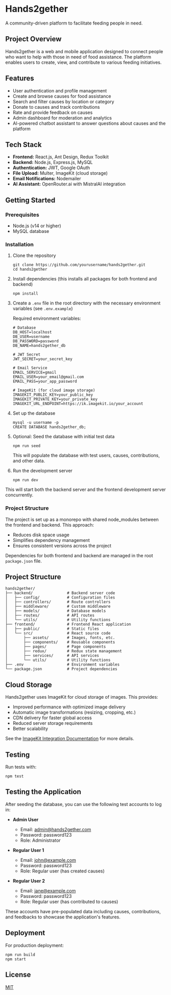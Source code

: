 # Hands2gether

A community-driven platform to facilitate feeding people in need.

## Project Overview

Hands2gether is a web and mobile application designed to connect people who want to help with those in need of food assistance. The platform enables users to create, view, and contribute to various feeding initiatives.

## Features

- User authentication and profile management
- Create and browse causes for food assistance
- Search and filter causes by location or category
- Donate to causes and track contributions
- Rate and provide feedback on causes
- Admin dashboard for moderation and analytics
- AI-powered chatbot assistant to answer questions about causes and the platform

## Tech Stack

- **Frontend:** React.js, Ant Design, Redux Toolkit
- **Backend:** Node.js, Express.js, MySQL
- **Authentication:** JWT, Google OAuth
- **File Upload:** Multer, ImageKit (cloud storage)
- **Email Notifications:** Nodemailer
- **AI Assistant:** OpenRouter.ai with MistralAI integration

## Getting Started

### Prerequisites

- Node.js (v14 or higher)
- MySQL database

### Installation

1. Clone the repository

   ```
   git clone https://github.com/yourusername/hands2gether.git
   cd hands2gether
   ```

2. Install dependencies (this installs all packages for both frontend and backend)

   ```
   npm install
   ```

3. Create a `.env` file in the root directory with the necessary environment variables (see `.env.example`)

   Required environment variables:

   ```
   # Database
   DB_HOST=localhost
   DB_USER=username
   DB_PASSWORD=password
   DB_NAME=hands2gether_db

   # JWT Secret
   JWT_SECRET=your_secret_key

   # Email Service
   EMAIL_SERVICE=gmail
   EMAIL_USER=your_email@gmail.com
   EMAIL_PASS=your_app_password

   # ImageKit (for cloud image storage)
   IMAGEKIT_PUBLIC_KEY=your_public_key
   IMAGEKIT_PRIVATE_KEY=your_private_key
   IMAGEKIT_URL_ENDPOINT=https://ik.imagekit.io/your_account
   ```

4. Set up the database

   ```
   mysql -u username -p
   CREATE DATABASE hands2gether_db;
   ```

5. Optional: Seed the database with initial test data

   ```
   npm run seed
   ```

   This will populate the database with test users, causes, contributions, and other data.

6. Run the development server
   ```
   npm run dev
   ```

This will start both the backend server and the frontend development server concurrently.

### Project Structure

The project is set up as a monorepo with shared node_modules between the frontend and backend. This approach:

- Reduces disk space usage
- Simplifies dependency management
- Ensures consistent versions across the project

Dependencies for both frontend and backend are managed in the root `package.json` file.

## Project Structure

```
hands2gether/
├── backend/               # Backend server code
│   ├── config/            # Configuration files
│   ├── controllers/       # Route controllers
│   ├── middleware/        # Custom middleware
│   ├── models/            # Database models
│   ├── routes/            # API routes
│   └── utils/             # Utility functions
├── frontend/              # Frontend React application
│   ├── public/            # Static files
│   └── src/               # React source code
│       ├── assets/        # Images, fonts, etc.
│       ├── components/    # Reusable components
│       ├── pages/         # Page components
│       ├── redux/         # Redux state management
│       ├── services/      # API services
│       └── utils/         # Utility functions
├── .env                   # Environment variables
└── package.json           # Project dependencies
```

## Cloud Storage

Hands2gether uses ImageKit for cloud storage of images. This provides:

- Improved performance with optimized image delivery
- Automatic image transformations (resizing, cropping, etc.)
- CDN delivery for faster global access
- Reduced server storage requirements
- Better scalability

See the [ImageKit Integration Documentation](./docs/imagekit-integration.md) for more details.

## Testing

Run tests with:

```
npm test
```

## Testing the Application

After seeding the database, you can use the following test accounts to log in:

- **Admin User**

  - Email: admin@hands2gether.com
  - Password: password123
  - Role: Administrator

- **Regular User 1**

  - Email: john@example.com
  - Password: password123
  - Role: Regular user (has created causes)

- **Regular User 2**
  - Email: jane@example.com
  - Password: password123
  - Role: Regular user (has contributed to causes)

These accounts have pre-populated data including causes, contributions, and feedbacks to showcase the application's features.

## Deployment

For production deployment:

```
npm run build
npm start
```

## License

[MIT](LICENSE)
